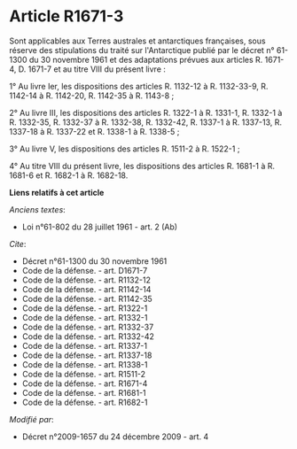 # Article R1671-3

Sont applicables aux Terres australes et antarctiques françaises, sous réserve des stipulations du traité sur l'Antarctique
publié par le décret n° 61-1300 du 30 novembre 1961 et des adaptations prévues aux articles R. 1671-4, D. 1671-7 et au titre
VIII du présent livre : 

1° Au livre Ier, les dispositions des articles            R. 1132-12 à R. 1132-33-9, R. 1142-14 à R. 1142-20, R. 1142-35 à R.
1143-8 ; 

2° Au livre III, les dispositions des articles R. 1322-1 à R. 1331-1, R. 1332-1 à R. 1332-35, R. 1332-37 à R. 1332-38, R.
1332-42, R. 1337-1 à R. 1337-13, R. 1337-18 à R. 1337-22 et R. 1338-1 à R. 1338-5 ; 

3° Au livre V, les dispositions des articles R. 1511-2 à R. 1522-1 ; 

4° Au titre VIII du présent livre, les dispositions des articles R. 1681-1 à R. 1681-6 et R. 1682-1 à R. 1682-18.

**Liens relatifs à cet article**

_Anciens textes_:

  - Loi n°61-802 du 28 juillet 1961 - art. 2 (Ab)

_Cite_:

  - Décret n°61-1300 du 30 novembre 1961
  - Code de la défense. - art. D1671-7
  - Code de la défense. - art. R1132-12
  - Code de la défense. - art. R1142-14
  - Code de la défense. - art. R1142-35
  - Code de la défense. - art. R1322-1
  - Code de la défense. - art. R1332-1
  - Code de la défense. - art. R1332-37
  - Code de la défense. - art. R1332-42
  - Code de la défense. - art. R1337-1
  - Code de la défense. - art. R1337-18
  - Code de la défense. - art. R1338-1
  - Code de la défense. - art. R1511-2
  - Code de la défense. - art. R1671-4
  - Code de la défense. - art. R1681-1
  - Code de la défense. - art. R1682-1

_Modifié par_:

  - Décret n°2009-1657 du 24 décembre 2009 - art. 4
